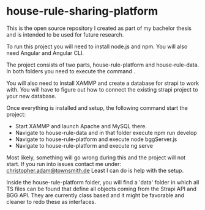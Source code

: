 # house-rule-sharing-platform

This is the open source repository I created as part of my bachelor thesis and is intended to be used for future research.

To run this project you will need to install node.js and npm. You will also need Angular and Angular CLI.

The project consists of two parts, house-rule-platform and house-rule-data. In both folders you need to execute the command <npm i>.

You will also need to install XAMMP and create a database for strapi to work with. You will have to figure out how to connect the existing strapi project to your new database.

Once everything is installed and setup, the following command start the project:
- Start XAMMP and launch Apache and MySQL there.
- Navigate to house-rule-data and in that folder execute npm run develop
- Navigate to house-rule-platform and execute node bggServer.js
- Navigate to house-rule-platform and execute ng serve

Most likely, something will go wrong during this and the project will not start. If you run into issues contact me under: christopher.adam@townsmith.de
Least I can do is help with the setup.


Inside the house-rule-platform folder, you will find a 'data' folder in which all TS files can be found that define all objects coming from the Strapi API and BGG API. They are currently class based and it might be favorable and cleaner to redo these as interfaces.
